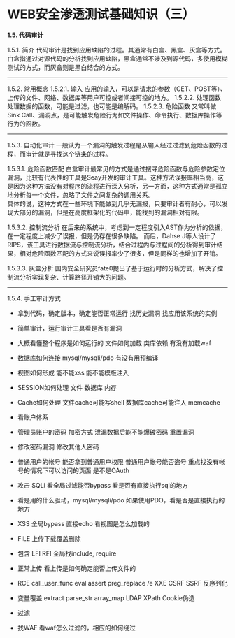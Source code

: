 # WEB安全渗透测试基础知识（三）

**1.5. 代码审计**


1.5.1. 简介
代码审计是找到应用缺陷的过程。其通常有白盒、黑盒、灰盒等方式。白盒指通过对源代码的分析找到应用缺陷，黑盒通常不涉及到源代码，多使用模糊测试的方式，而灰盒则是黑白结合的方式。



------------

1.5.2. 常用概念
1.5.2.1. 输入
应用的输入，可以是请求的参数（GET、POST等）、上传的文件、网络、数据库等用户可控或者间接可控的地方。
1.5.2.2. 处理函数
处理数据的函数，可能是过滤，也可能是编解码。
1.5.2.3. 危险函数
又常叫做Sink Call、漏洞点，是可能触发危险行为如文件操作、命令执行、数据库操作等行为的函数。

------------

1.5.3. 自动化审计
一般认为一个漏洞的触发过程是从输入经过过滤到危险函数的过程，而审计就是寻找这个链条的过程。

1.5.3.1. 危险函数匹配
白盒审计最常见的方式是通过搜寻危险函数与危险参数定位漏洞，比较有代表性的工具是Seay开发的审计工具。这种方法误报率相当高，这是因为这种方法没有对程序的流程进行深入分析，另一方面，这种方式通常是孤立地分析每一个文件，忽略了文件之间复杂的调用关系。  
具体的说，这种方式在一些环境下能做到几乎无漏报，只要审计者有耐心，可以发现大部分的漏洞，但是在高度框架化的代码中，能找到的漏洞相对有限。

1.5.3.2. 控制流分析
在后来的系统中，考虑到一定程度引入AST作为分析的依据，在一定程度上减少了误报，但是仍存在很多缺陷。 
而后，Dahse J等人设计了RIPS，该工具进行数据流与控制流分析，结合过程内与过程间的分析得到审计结果，相对危险函数匹配的方式来说误报率少了很多，但是同样的也增加了开销。

1.5.3.3. 灰盒分析
国内安全研究员fate0提出了基于运行时的分析方式，解决了控制流分析实现复杂、计算路径开销大的问题。


------------

1.5.4. 手工审计方式
- 拿到代码，确定版本，确定能否正常运行
找历史漏洞
找应用该系统的实例

- 简单审计，运行审计工具看是否有漏洞

- 大概看懂整个程序是如何运行的
文件如何加载
类库依赖
有没有加载waf

- 数据库如何连接
mysql/mysqli/pdo
有没有用预编译

- 视图如何形成 
能不能xss
能不能模版注入

- SESSION如何处理
文件
数据库
内存

- Cache如何处理
文件cache可能写shell
数据库cache可能注入
memcache

- 看账户体系

- 管理员账户的密码
加密方式
泄漏数据后能不能爆破密码
重置漏洞

- 修改密码漏洞
修改其他人密码

- 普通用户的帐号
能否拿到普通用户权限
普通用户帐号能否盗号
重点找没有帐号的情况下可以访问的页面
是不是OAuth

- 攻击
SQLi
看全局过滤能否bypass
看是否有直接执行sql的地方

- 看是用的什么驱动，mysql/mysqli/pdo
如果使用PDO，看是否是直接执行的地方

- XSS
全局bypass
直接echo
看视图是怎么加载的

- FILE
上传下载覆盖删除

- 包含
LFI
RFI
全局找include, require

- 正常上传
看上传是如何确定能否上传文件的

- RCE
call_user_func
eval
assert
preg_replace /e
XXE
CSRF
SSRF
反序列化

- 变量覆盖
extract
parse_str
array_map
LDAP
XPath
Cookie伪造

- 过滤

- 找WAF
看waf怎么过滤的，相应的如何绕过